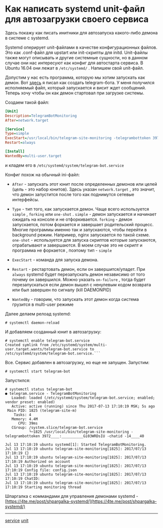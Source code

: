 # Как написать systemd unit-файл для автозагрузки своего сервиса

Здесь покажу как писать инитники для автозапуска какого-либо демона в системе с systemd.

Systemd оперирует unit-файлами в качестве конфигурационных файлов. Это как .conf-файл для upstart или init-скрипты для initd. Unit-файлы также могут описывать и другие системные сущности, но в данном случае они нас интересуют как конфиг для автостарта сервиса. В Ubuntu 16.04 они лежат в `/etc/systemd/` . Напишем свой unit-файл.

Допустим у нас есть программа, которую мы хотим запускать как демон. Вот [здесь](https://4te.me/post/telegram-bot-golang/) я писал как создать telegram-бота. У меня получился исполняемый файл, который запускается и висит ждет сообщений. Теперь хочу чтобы он как демон стартовал при загрузке системы.

Создаем такой файл:

```INI
[Unit]
Description=TelegramBotMonitoring
After=network.target

[Service]
Type=simple
ExecStart=/usr/local/bin/telegram-site-monitoring -telegrambottoken 397______:___________WRDsIU -chatid -14____640
Restart=always

[Install]
WantedBy=multi-user.target

```

и кладем его в `/etc/systemd/system/telegram-bot.service` 

Конфиг похож на обычный ini-файл:

*    `After` \- запускать этот юнит после определенных демонов или целей (цель - это набор юнитов). Здесь указан `network.target` , это значит, что демон запустится после того как поднимутся сетевые интерфейсы.
    
*    `Type` \- тип того, как запускается демон. Чаще всего используется `simple` , `forking` или `one-shot` . `simple` \- демон запускается и начинает ожидать на консоле и не отфоркивается. `forking` \- демон запускается, потом форкается и завершает родительский процесс. Многие программы именно так и запускаются, чтобы перейти в background режим. Например, nginx запускается по такой схеме. `one-shot` \- используется для запуска скриптов которые запускаются, отрабатывают и завершаются. В моем случае это не скрипт и программа не форкается , поэтому тип - `simple` 
    
*    `ExecStart` \- команда для запуска демона.
    
*    `Restart` \- рестартовать демон, если он завершится/упадет. При `always` systemd будет перезапускать демон независимо от того почему он завершился. Можно указать `on-failure` , тогда будет перезапускаться если демон вышел с ненулевым кодом возврата или был завершен по сигналу (kill DAEMONPID)
    
*    `WantedBy` \- говорим, что запускать этот демон когда система грузится в multi-user режиме
    

Далее делаем релоад systemd:

```console
# systemctl daemon-reload

```

И добавляем созданный юнит в автозагрузку:

```console
# systemctl enable telegram-bot.service
Created symlink from /etc/systemd/system/multi-user.target.wants/telegram-bot.service to /etc/systemd/system/telegram-bot.service.```

```

Все. Сервис добавлен в автозагрузку, но еще не запущен. Запустим:

```console
# systemctl start telegram-bot

```

Запустился:

```console
# systemctl status telegram-bot
● telegram.service - TelegramBotMonitoring
   Loaded: loaded (/etc/systemd/system/telegram-bot.service; enabled; vendor preset: enabled)
   Active: active (running) since Thu 2017-07-13 17:10:19 MSK; 5s ago
 Main PID: 1825 (telegram-site-m)
    Tasks: 4
   Memory: 4.4M
      CPU: 39ms
   CGroup: /system.slice/telegram-bot.service
           └─1825 /usr/local/bin/telegram-site-monitoring -telegrambottoken 3972____:__________Gi03WRDsIU -chatid -14____40

Jul 13 17:10:19 ubuntu systemd[1]: Started TelegramBotMonitoring.
Jul 13 17:10:19 ubuntu telegram-site-monitoring[1825]: 2017/07/13 17:10:19 {}
Jul 13 17:10:19 ubuntu telegram-site-monitoring[1825]: 2017/07/13 17:10:19 Authorized on account
Jul 13 17:10:19 ubuntu telegram-site-monitoring[1825]: 2017/07/13 17:10:19 Config file: config.json
Jul 13 17:10:19 ubuntu telegram-site-monitoring[1825]: 2017/07/13 17:10:19 ChatID: 
Jul 13 17:10:19 ubuntu telegram-site-monitoring[1825]: 2017/07/13 17:10:19 Starting monitoring thread

```

Шпаргалка с коммандами для управления демонами systemd - [https://4te.me/post/shpargalka-systemd/](https://4te.me/post/shpargalka-systemd/)

**********
[service](/tags/service.md)
[unit](/tags/unit.md)
